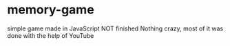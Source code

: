 # memory-game
simple game made in JavaScript NOT finished
Nothing crazy, most of it was done with the help of YouTube

